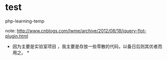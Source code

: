 # test
php-learning-temp


note: http://www.cnblogs.com/lwme/archive/2012/08/18/jquery-flot-plugin.html


* 因为主要是实验室项目 ，我主要是存放一些零散的代码，以备日后则其优者而用之。 *
